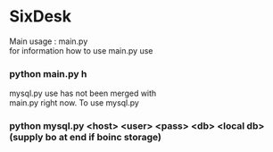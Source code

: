 SixDesk
=======
Main usage : main.py <br/>
for information how to use main.py use <br/> 
	<h3>python main.py h</h3>
mysql.py use has not been merged with <br/> 
main.py right now. To use mysql.py <br/>
	<h3>python mysql.py \<host\> \<user\> \<pass\> \<db\> \<local db\> (supply bo at end if boinc storage)</h3> <br/>

